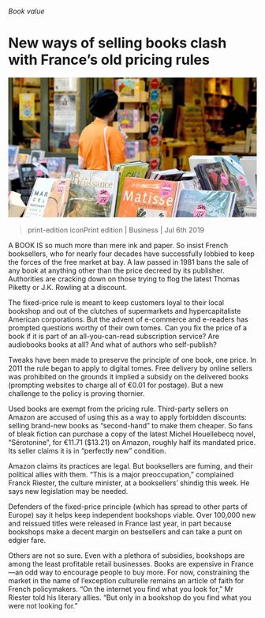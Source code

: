 ###### Book value

# New ways of selling books clash with France’s old pricing rules 

![image](images/20190706_WBP503.jpg) 

> print-edition iconPrint edition | Business | Jul 6th 2019 

A BOOK IS so much more than mere ink and paper. So insist French booksellers, who for nearly four decades have successfully lobbied to keep the forces of the free market at bay. A law passed in 1981 bans the sale of any book at anything other than the price decreed by its publisher. Authorities are cracking down on those trying to flog the latest Thomas Piketty or J.K. Rowling at a discount. 

The fixed-price rule is meant to keep customers loyal to their local bookshop and out of the clutches of supermarkets and hypercapitaliste American corporations. But the advent of e-commerce and e-readers has prompted questions worthy of their own tomes. Can you fix the price of a book if it is part of an all-you-can-read subscription service? Are audiobooks books at all? And what of authors who self-publish? 

Tweaks have been made to preserve the principle of one book, one price. In 2011 the rule began to apply to digital tomes. Free delivery by online sellers was prohibited on the grounds it implied a subsidy on the delivered books (prompting websites to charge all of €0.01 for postage). But a new challenge to the policy is proving thornier. 

Used books are exempt from the pricing rule. Third-party sellers on Amazon are accused of using this as a way to apply forbidden discounts: selling brand-new books as “second-hand” to make them cheaper. So fans of bleak fiction can purchase a copy of the latest Michel Houellebecq novel, “Sérotonine”, for €11.71 ($13.21) on Amazon, roughly half its mandated price. Its seller claims it is in “perfectly new” condition. 

Amazon claims its practices are legal. But booksellers are fuming, and their political allies with them. “This is a major preoccupation,” complained Franck Riester, the culture minister, at a booksellers’ shindig this week. He says new legislation may be needed. 

Defenders of the fixed-price principle (which has spread to other parts of Europe) say it helps keep independent bookshops viable. Over 100,000 new and reissued titles were released in France last year, in part because bookshops make a decent margin on bestsellers and can take a punt on edgier fare. 

Others are not so sure. Even with a plethora of subsidies, bookshops are among the least profitable retail businesses. Books are expensive in France—an odd way to encourage people to buy more. For now, constraining the market in the name of l’exception culturelle remains an article of faith for French policymakers. “On the internet you find what you look for,” Mr Riester told his literary allies. “But only in a bookshop do you find what you were not looking for.” 

